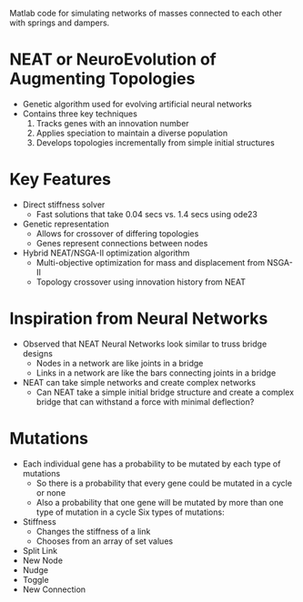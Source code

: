 Matlab code for simulating networks of masses connected to each other with springs and dampers.

# NEAT or NeuroEvolution of Augmenting Topologies
- Genetic algorithm used for evolving artificial neural networks
- Contains three key techniques
  1. Tracks genes with an innovation number
  2. Applies speciation to maintain a diverse population
  3. Develops topologies incrementally from simple initial structures

# Key Features
- Direct stiffness solver
  - Fast solutions that take 0.04 secs vs. 1.4 secs using ode23
- Genetic representation
  - Allows for crossover of differing topologies
  - Genes represent connections between nodes
- Hybrid NEAT/NSGA-II optimization algorithm
  - Multi-objective optimization for mass and displacement from NSGA-II
  - Topology crossover using innovation history from NEAT

# Inspiration from Neural Networks
- Observed that NEAT Neural Networks look similar to truss bridge designs
  - Nodes in a network are like joints in a bridge
  - Links in a network are like the bars connecting joints in a bridge
- NEAT can take simple networks and create complex networks
  - Can NEAT take a simple initial bridge structure and create a complex bridge
      that can withstand a force with minimal deflection?

# Mutations
- Each individual gene has a probability to be mutated by each type of mutations
  - So there is a probability that every gene could be mutated in a cycle or none
  - Also a probability that one gene will be mutated by more than one type of
    mutation in a cycle
Six types of mutations:
- Stiffness
  - Changes the stiffness of a link
  - Chooses from an array of set values
- Split Link
- New Node
- Nudge
- Toggle
- New Connection
